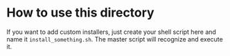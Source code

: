 # How to use this directory

If you want to add custom installers, just create your shell script here and
name it `install_something.sh`. The master script will recognize and execute it.
